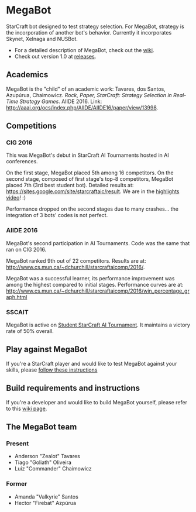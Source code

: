 ﻿# MegaBot
StarCraft bot designed to test strategy selection. For MegaBot, strategy is the incorporation of another bot's behavior. Currently it incorporates Skynet, Xelnaga and NUSBot.

- For a detailed description of MegaBot, check out the [wiki](https://github.com/andertavares/MegaBot/wiki).
- Check out version 1.0 at [releases](https://github.com/andertavares/MegaBot/releases/tag/v1.0-beta).

## Academics
MegaBot is the "child" of an academic work:
Tavares, dos Santos, Azupúrua, Chaimowicz. _Rock, Paper, StarCraft: Strategy Selection in Real-Time Strategy Games_. AIIDE 2016. Link: http://aaai.org/ocs/index.php/AIIDE/AIIDE16/paper/view/13998.

## Competitions
### CIG 2016
This was MegaBot's debut in StarCraft AI Tournaments hosted in AI conferences. 

On the first stage, MegaBot placed 5th among 16 competitors. On the second stage, composed of first stage's top-8 competitors, MegaBot placed 7th (3rd best student bot). Detailed results at: https://sites.google.com/site/starcraftaic/result. We are in the [highlights video](https://www.facebook.com/cjdahrl/videos/1155031857896481/)! :) 

Performance dropped on the second stages due to many crashes... the integration of 3 bots' codes is not perfect.

### AIIDE 2016
MegaBot's second participation in AI Tournaments. Code was the same that ran on CIG 2016. 

MegaBot ranked 9th out of 22 competitors. Results are at: http://www.cs.mun.ca/~dchurchill/starcraftaicomp/2016/.

MegaBot was a successful learner, its performance improvement was among the highest compared to initial stages. Performance curves are at: http://www.cs.mun.ca/~dchurchill/starcraftaicomp/2016/win_percentage_graph.html

### SSCAIT
MegaBot is active on [Student StarCraft AI Tournament](http://sscaitournament.com/index.php?action=scores). It maintains a victory rate of 50% overall.

## Play against MegaBot
If you're a StarCraft player and would like to test MegaBot against your skills, please [follow these instructions](https://github.com/andertavares/MegaBot/wiki/Play-against-MegaBot)

## Build requirements and instructions
If you're a developer and would like to build MegaBot yourself, please refer to this [wiki page](https://github.com/andertavares/MegaBot/wiki/Build-instructions).

## The MegaBot team
### Present
- Anderson "Zealot" Tavares
- Tiago "Goliath" Oliveira
- Luiz "Commander" Chaimowicz

### Former
- Amanda "Valkyrie" Santos
- Hector "Firebat" Azpúrua
